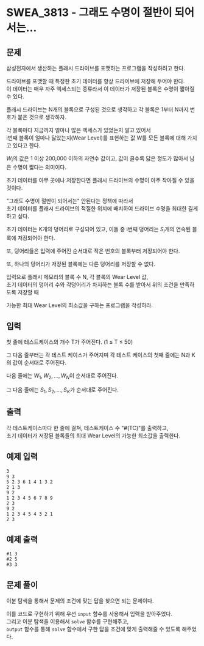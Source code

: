 # SWEA_3813 - 그래도 수명이 절반이 되어서는...

## 문제

삼성전자에서 생산하는 플래시 드라이브를 포맷하는 프로그램을 작성하려고 한다.

드라이브를 포맷할 때 특정한 초기 데이터를 항상 드라이브에 저장해 두어야 한다.  
이 데이터는 매우 자주 엑세스되는 종류라서 이 데이터가 저장된 블록은 수명이 짧아질 수 있다.

플래시 드라이브는 N개의 블록으로 구성된 것으로 생각하고 각 블록은 1부터 N까지 번호가 붙은 것으로 생각하자.

각 블록마다 지금까지 얼마나 많은 엑세스가 있었는지 알고 있어서  
i번째 블록이 얼마나 닳았는지(Wear Level)를 표현하는 값 W를 모든 블록에 대해 가지고 있다고 한다.

$W_i$의 값은 1 이상 200,000 이하의 자연수 값이고, 값이 클수록 닳은 정도가 많아서 남은 수명이 짧다는 의미이다.

초기 데이터를 아무 곳에나 저장한다면 플래시 드라이브의 수명이 아주 작아질 수 있을 것이다.

"그래도 수명이 절반이 되어서는" 안된다는 정책에 따라서  
초기 데이터를 플래시 드라이브의 적절한 위치에 배치하여 드라이브 수명을 최대한 길게 하고 싶다.

초기 데이터는 K개의 덩어리로 구성되어 있고, 이들 중 i번째 덩어리는 $S_i$개의 연속된 블록에 저장되어야 한다.

또, 덩어리들은 입력에 주어진 순서대로 작은 번호의 블록부터 저장되어야 한다.

또, 하나의 덩어리가 저장된 블록에는 다른 덩어리를 저장할 수 없다.

입력으로 플래시 메모리의 블록 수 N, 각 블록의 Wear Level 값,  
초기 데이터의 덩어리 수와 각덩어리가 차지하는 블록 수를 받아서 위의 조건을 만족하도록 저장할 때

가능한 최대 Wear Level의 최소값을 구하는 프로그램을 작성하라.

## 입력

첫 줄에 테스트케이스의 개수 T가 주어진다. (1 ≤ T ≤ 50)

그 다음 줄부터는 각 테스트 케이스가 주어지며 각 테스트 케이스의 첫째 줄에는 N과 K의 값이 순서대로 주어진다.

다음 줄에는 $W_1, W_2, …, W_N$이 순서대로 주어진다.

그 다음 줄에는 $S_1, S_2, …, S_K$가 순서대로 주어진다.

## 출력

각 테스트케이스마다 한 줄에 걸쳐, 테스트케이스 수 "#(TC)"를 출력하고,  
초기 데이터가 저장된 블록들의 최대 Wear Level의 가능한 최소값을 출력한다.

## 예제 입력

```
3
9 3
5 2 3 6 1 4 1 3 2
2 1 3
9 2
1 2 3 4 5 6 7 8 9
2 3
9 2
1 2 3 4 5 4 3 2 1
2 3
```

## 예제 출력

```
#1 3
#2 5
#3 3
```

## 문제 풀이

이분 탐색을 통해서 문제의 조건에 맞는 답을 찾으면 되는 문제이다.

이를 코드로 구현하기 위해 우선 `input` 함수를 사용해서 입력을 받아주었다.  
그리고 이분 탐색을 이용해서 `solve` 함수를 구현해주고,  
`output` 함수를 통해 `solve` 함수에서 구한 답을 조건에 맞게 출력해줄 수 있도록 해주었다.
